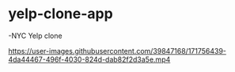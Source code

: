 # yelp-clone-app

-NYC Yelp clone 



https://user-images.githubusercontent.com/39847168/171756439-4da44467-496f-4030-824d-dab82f2d3a5e.mp4

